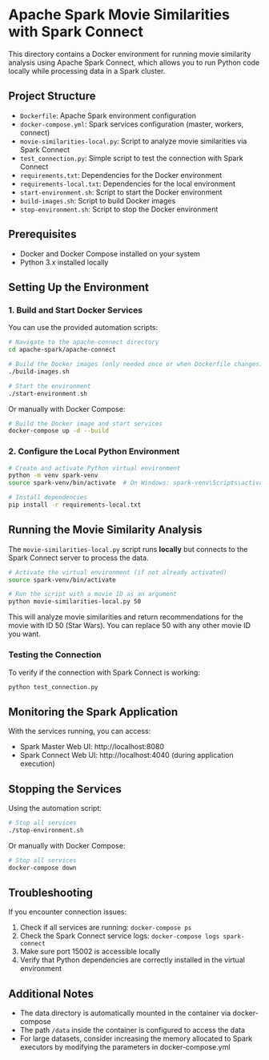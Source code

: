# Apache Spark Movie Similarities with Spark Connect

This directory contains a Docker environment for running movie similarity analysis using Apache Spark Connect, which allows you to run Python code locally while processing data in a Spark cluster.

## Project Structure

- `Dockerfile`: Apache Spark environment configuration
- `docker-compose.yml`: Spark services configuration (master, workers, connect)
- `movie-similarities-local.py`: Script to analyze movie similarities via Spark Connect
- `test_connection.py`: Simple script to test the connection with Spark Connect
- `requirements.txt`: Dependencies for the Docker environment
- `requirements-local.txt`: Dependencies for the local environment
- `start-environment.sh`: Script to start the Docker environment
- `build-images.sh`: Script to build Docker images
- `stop-environment.sh`: Script to stop the Docker environment

## Prerequisites

- Docker and Docker Compose installed on your system
- Python 3.x installed locally

## Setting Up the Environment

### 1. Build and Start Docker Services

You can use the provided automation scripts:

```bash
# Navigate to the apache-connect directory
cd apache-spark/apache-connect

# Build the Docker images (only needed once or when Dockerfile changes)
./build-images.sh

# Start the environment
./start-environment.sh
```

Or manually with Docker Compose:

```bash
# Build the Docker image and start services
docker-compose up -d --build
```

### 2. Configure the Local Python Environment

```bash
# Create and activate Python virtual environment
python -m venv spark-venv
source spark-venv/bin/activate  # On Windows: spark-venv\Scripts\activate

# Install dependencies
pip install -r requirements-local.txt
```

## Running the Movie Similarity Analysis

The `movie-similarities-local.py` script runs **locally** but connects to the Spark Connect server to process the data.

```bash
# Activate the virtual environment (if not already activated)
source spark-venv/bin/activate

# Run the script with a movie ID as an argument
python movie-similarities-local.py 50
```

This will analyze movie similarities and return recommendations for the movie with ID 50 (Star Wars). You can replace 50 with any other movie ID you want.

### Testing the Connection

To verify if the connection with Spark Connect is working:

```bash
python test_connection.py
```

## Monitoring the Spark Application

With the services running, you can access:

- Spark Master Web UI: http://localhost:8080
- Spark Connect Web UI: http://localhost:4040 (during application execution)

## Stopping the Services

Using the automation script:

```bash
# Stop all services
./stop-environment.sh
```

Or manually with Docker Compose:

```bash
# Stop all services
docker-compose down
```

## Troubleshooting

If you encounter connection issues:

1. Check if all services are running: `docker-compose ps`
2. Check the Spark Connect service logs: `docker-compose logs spark-connect`
3. Make sure port 15002 is accessible locally
4. Verify that Python dependencies are correctly installed in the virtual environment

## Additional Notes

- The data directory is automatically mounted in the container via docker-compose
- The path `/data` inside the container is configured to access the data
- For large datasets, consider increasing the memory allocated to Spark executors by modifying the parameters in docker-compose.yml
